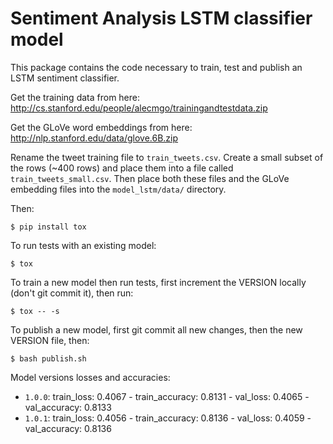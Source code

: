# Sentiment Analysis LSTM classifier model

This package contains the code necessary to train, test and publish an LSTM sentiment classifier.

Get the training data from here: http://cs.stanford.edu/people/alecmgo/trainingandtestdata.zip

Get the GLoVe word embeddings from here: http://nlp.stanford.edu/data/glove.6B.zip

Rename the tweet training file to `train_tweets.csv`. Create a small subset of the rows (~400 rows) and place them into a file called `train_tweets_small.csv`. Then place both these files and the GLoVe embedding files into the `model_lstm/data/` directory.

Then:

`$ pip install tox`

To run tests with an existing model:

`$ tox`

To train a new model then run tests, first increment the VERSION locally (don't git commit it), then run:

`$ tox -- -s`

To publish a new model, first git commit all new changes, then the new VERSION file, then:

`$ bash publish.sh`

Model versions losses and accuracies:
- `1.0.0`: train_loss: 0.4067 - train_accuracy: 0.8131 - val_loss: 0.4065 - val_accuracy: 0.8133
- `1.0.1`: train_loss: 0.4056 - train_accuracy: 0.8136 - val_loss: 0.4059 - val_accuracy: 0.8136